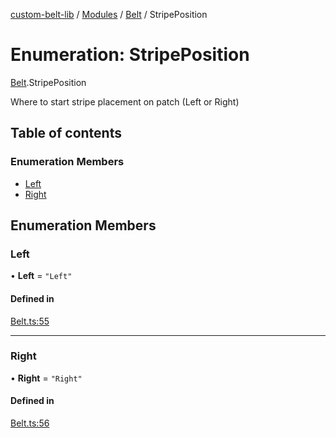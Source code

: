 [custom-belt-lib](../README.md) / [Modules](../modules.md) / [Belt](../modules/Belt.md) / StripePosition

# Enumeration: StripePosition

[Belt](../modules/Belt.md).StripePosition

Where to start stripe placement on patch (Left or Right)

## Table of contents

### Enumeration Members

- [Left](Belt.StripePosition.md#left)
- [Right](Belt.StripePosition.md#right)

## Enumeration Members

### Left

• **Left** = ``"Left"``

#### Defined in

[Belt.ts:55](https://github.com/jeffholst/custom-belt/blob/392183a/packages/custom-belt-lib/src/Belt.ts#L55)

___

### Right

• **Right** = ``"Right"``

#### Defined in

[Belt.ts:56](https://github.com/jeffholst/custom-belt/blob/392183a/packages/custom-belt-lib/src/Belt.ts#L56)
